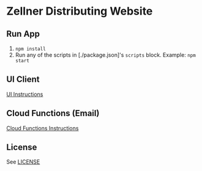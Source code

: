 # Zellner Distributing Website

## Run App

1. `npm install`
1. Run any of the scripts in [./package.json]'s `scripts` block. Example: `npm start`

## UI Client

[UI Instructions](public/README.md)


## Cloud Functions (Email)

[Cloud Functions Instructions](function/README.md)


## License

See [LICENSE](LICENSE)